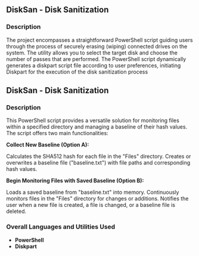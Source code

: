 <h2>DiskSan - Disk Sanitization</h2>

<h3>Description</h3>
The project encompasses a straightforward PowerShell script guiding users through the process of securely erasing (wiping) connected drives on the system. The utility allows you to select the target disk and choose the number of passes that are performed. The PowerShell script dynamically generates a diskpart script file according to user preferences, initiating Diskpart for the execution of the disk sanitization process </br>

<h2>DiskSan - Disk Sanitization</h2>

<h3>Description</h3>
This PowerShell script provides a versatile solution for monitoring files within a specified directory and managing a baseline of their hash values. The script offers two main functionalities:</br>

<b>Collect New Baseline (Option A):</b>

Calculates the SHA512 hash for each file in the "Files" directory.
Creates or overwrites a baseline file ("baseline.txt") with file paths and corresponding hash values.

<b>Begin Monitoring Files with Saved Baseline (Option B):</b>

Loads a saved baseline from "baseline.txt" into memory.
Continuously monitors files in the "Files" directory for changes or additions.
Notifies the user when a new file is created, a file is changed, or a baseline file is deleted.

<h3>Overall Languages and Utilities Used</h3>

- <b>PowerShell</b> 
- <b>Diskpart</b>
